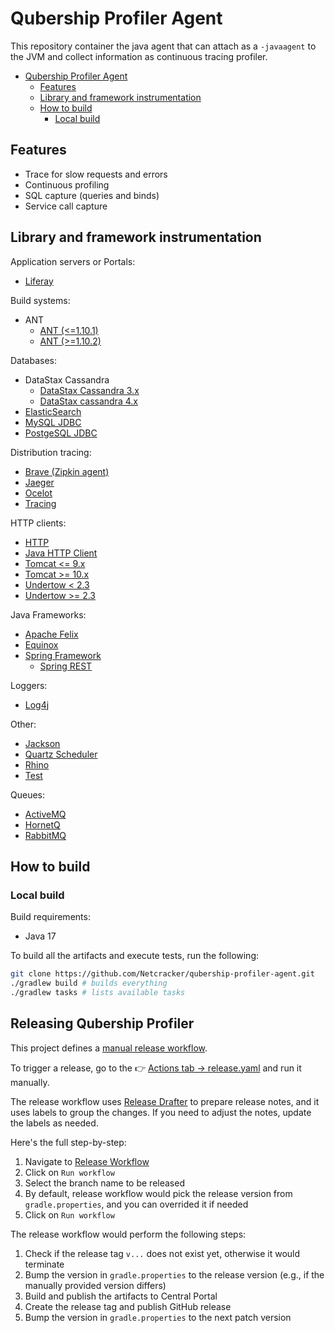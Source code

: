 # Qubership Profiler Agent

This repository container the java agent that can attach as a `-javaagent` to the JVM and collect information
as continuous tracing profiler.

* [Qubership Profiler Agent](#qubership-profiler-agent)
  * [Features](#features)
  * [Library and framework instrumentation](#library-and-framework-instrumentation)
  * [How to build](#how-to-build)
    * [Local build](#local-build)

## Features

* Trace for slow requests and errors
* Continuous profiling
* SQL capture (queries and binds)
* Service call capture

## Library and framework instrumentation

Application servers or Portals:

* [Liferay](plugins/liferay)

Build systems:

* ANT
  * [ANT (<=1.10.1)](plugins/ant)
  * [ANT (>=1.10.2)](plugins/ant_1102)

Databases:

* DataStax Cassandra
  * [DataStax Cassandra 3.x](plugins/cassandra)
  * [DataStax cassandra 4.x](plugins/cassandra4)
* [ElasticSearch](plugins/elasticsearch)
* [MySQL JDBC](plugins/mysql)
* [PostgeSQL JDBC](plugins/postgresql)

Distribution tracing:

* [Brave (Zipkin agent)](plugins/brave)
* [Jaeger](plugins/jaeger)
* [Ocelot](plugins/ocelot)
* [Tracing](plugins/tracing)

HTTP clients:

* [HTTP](plugins/http)
* [Java HTTP Client](plugins/java_http_client)
* [Tomcat <= 9.x](plugins/tomcat_http)
* [Tomcat >= 10.x](plugins/tomcat10_http)
* [Undertow < 2.3](plugins/undertow_http)
* [Undertow >= 2.3](plugins/undertow23_http)

Java Frameworks:

* [Apache Felix](plugins/apache_felix)
* [Equinox](plugins/equinox)
* [Spring Framework](plugins/spring)
  * [Spring REST](plugins/springrest)

Loggers:

* [Log4j](plugins/log4j_enhancer)

Other:

* [Jackson](plugins/jackson)
* [Quartz Scheduler](plugins/quartz)
* [Rhino](plugins/rhino)
* [Test](plugins/test)

Queues:

* [ActiveMQ](plugins/activemq)
* [HornetQ](plugins/hornetq)
* [RabbitMQ](plugins/rabbitmq)

## How to build

### Local build

Build requirements:

* Java 17

To build all the artifacts and execute tests, run the following:

```bash
git clone https://github.com/Netcracker/qubership-profiler-agent.git
./gradlew build # builds everything
./gradlew tasks # lists available tasks
```

## Releasing Qubership Profiler

This project defines a [manual release workflow](.github/workflows/release.yaml).

To trigger a release, go to the
👉 [Actions tab → release.yaml](https://github.com/Netcracker/qubership-profiler-agent/actions/workflows/release.yaml) and run it manually.

The release workflow uses [Release Drafter](https://github.com/release-drafter/release-drafter) to prepare
release notes, and it uses labels to group the changes. If you need to adjust the notes, update the labels as needed.

Here's the full step-by-step:
1. Navigate to [Release Workflow](https://github.com/Netcracker/qubership-profiler-agent/actions/workflows/release.yaml)
1. Click on `Run workflow`
1. Select the branch name to be released
1. By default, release workflow would pick the release version from `gradle.properties`, and you can overrided it if needed
1. Click on `Run workflow`

The release workflow would perform the following steps:
1. Check if the release tag `v...` does not exist yet, otherwise it would terminate
1. Bump the version in `gradle.properties` to the release version (e.g., if the manually provided version differs)
1. Build and publish the artifacts to Central Portal
1. Create the release tag and publish GitHub release
1. Bump the version in `gradle.properties` to the next patch version
